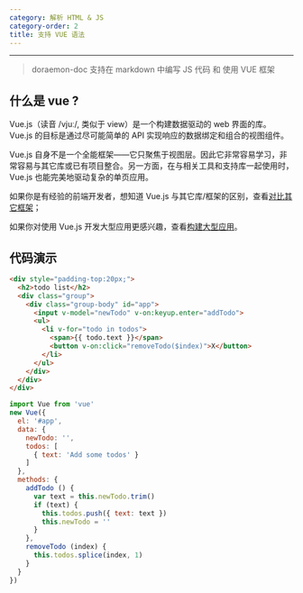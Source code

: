```yaml
---
category: 解析 HTML & JS
category-order: 2
title: 支持 VUE 语法
---
```


---

> doraemon-doc 支持在 markdown 中编写 JS 代码 和 使用 VUE 框架

## 什么是 vue ?

Vue.js（读音 /vjuː/, 类似于 view）是一个构建数据驱动的 web 界面的库。Vue.js 的目标是通过尽可能简单的 API 实现响应的数据绑定和组合的视图组件。

Vue.js 自身不是一个全能框架——它只聚焦于视图层。因此它非常容易学习，非常容易与其它库或已有项目整合。另一方面，在与相关工具和支持库一起使用时，Vue.js 也能完美地驱动复杂的单页应用。

如果你是有经验的前端开发者，想知道 Vue.js 与其它库/框架的区别，查看[对比其它框架](http://cn.vuejs.org/guide/comparison.html)；

如果你对使用 Vue.js 开发大型应用更感兴趣，查看[构建大型应用](http://cn.vuejs.org/guide/application.html)。


## 代码演示

```html
<div style="padding-top:20px;">
  <h2>todo list</h2>
  <div class="group">
    <div class="group-body" id="app">
      <input v-model="newTodo" v-on:keyup.enter="addTodo">
      <ul>
        <li v-for="todo in todos">
          <span>{{ todo.text }}</span>
          <button v-on:click="removeTodo($index)">X</button>
        </li>
      </ul>
    </div>
  </div>
</div>
```


```js
import Vue from 'vue'
new Vue({
  el: '#app',
  data: {
    newTodo: '',
    todos: [
      { text: 'Add some todos' }
    ]
  },
  methods: {
    addTodo () {
      var text = this.newTodo.trim()
      if (text) {
        this.todos.push({ text: text })
        this.newTodo = ''
      }
    },
    removeTodo (index) {
      this.todos.splice(index, 1)
    }
  }
})


```
